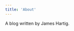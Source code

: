 ```yaml
---
title: 'About'
---
```


<!--
This content will be displayed at the top of the index page.
You can leave this empty if you don’t want to show any content.
-->

A blog written by James Hartig.
